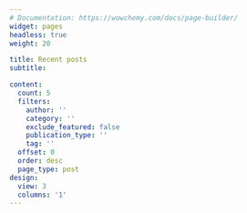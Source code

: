 ```yaml
---
# Documentation: https://wowchemy.com/docs/page-builder/
widget: pages
headless: true
weight: 20

title: Recent posts
subtitle:

content:
  count: 5
  filters:
    author: ''
    category: ''
    exclude_featured: false
    publication_type: ''
    tag: ''
  offset: 0
  order: desc
  page_type: post
design:
  view: 3
  columns: '1'
---
```

